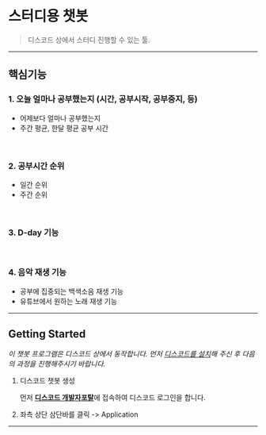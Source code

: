 # 스터디용 챗봇




>디스코드 상에서 스터디 진행할 수 있는 툴.

-------------------

## 핵심기능 

### 1. 오늘 얼마나 공부했는지 (시간, 공부시작, 공부중지, 등)<br/>
+ 어제보다 얼마나 공부했는지<br/>
+ 주간 평균, 한달 평균 공부 시간
<br/>

### 2. 공부시간 순위<br/>
+ 일간 순위<br/>
+ 주간 순위
<br/>

### 3. D-day 기능

<br/>

### 4. 음악 재생 기능
+ 공부에 집중되는 백색소음 재생 기능<br/>
+ 유튜브에서 원하는 노래 재생 기능

-----------------

## Getting Started

_이 챗봇 프로그램은 디스코드 상에서 동작합니다. 먼저 [디스코드를 설치](https://discord.com/)해 주신 후 다음의 과정을 진행해주시기 바랍니다._
  
1. 디스코드 챗봇 생성
    
    먼저 [**디스코드 개발자포탈**](https://discord.com/developers/docs)에 접속하여 디스코드 로그인을 합니다.

2. 좌측 상단 삼단바를 클릭 -> Application
    

----------------------

## 

